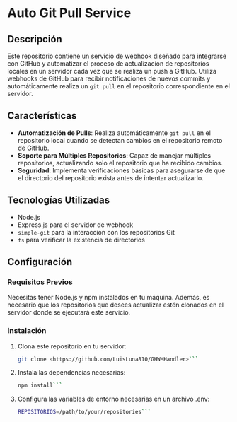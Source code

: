 # Auto Git Pull Service

## Descripción

Este repositorio contiene un servicio de webhook diseñado para integrarse con GitHub y automatizar el proceso de actualización de repositorios locales en un servidor cada vez que se realiza un push a GitHub. Utiliza webhooks de GitHub para recibir notificaciones de nuevos commits y automáticamente realiza un `git pull` en el repositorio correspondiente en el servidor.

## Características

- **Automatización de Pulls**: Realiza automáticamente `git pull` en el repositorio local cuando se detectan cambios en el repositorio remoto de GitHub.
- **Soporte para Múltiples Repositorios**: Capaz de manejar múltiples repositorios, actualizando solo el repositorio que ha recibido cambios.
- **Seguridad**: Implementa verificaciones básicas para asegurarse de que el directorio del repositorio exista antes de intentar actualizarlo.

## Tecnologías Utilizadas

- Node.js
- Express.js para el servidor de webhook
- `simple-git` para la interacción con los repositorios Git
- `fs` para verificar la existencia de directorios

## Configuración

### Requisitos Previos

Necesitas tener Node.js y npm instalados en tu máquina. Además, es necesario que los repositorios que desees actualizar estén clonados en el servidor donde se ejecutará este servicio.

### Instalación

1. Clona este repositorio en tu servidor:
   ```bash
   git clone <https://github.com/LuisLuna810/GHWHHandler>```

2. Instala las dependencias necesarias:
      ```bash
   npm install```

3. Configura las variables de entorno necesarias en un archivo .env:
   ```bash
   REPOSITORIOS=/path/to/your/repositories```
